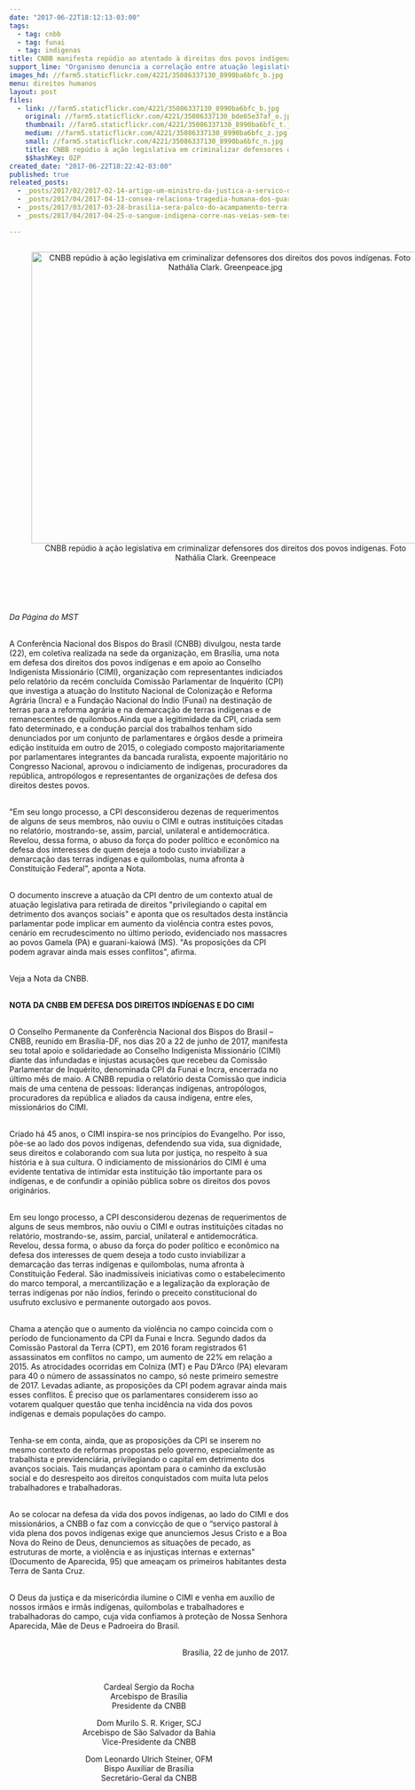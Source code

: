 ```yaml
---
date: "2017-06-22T18:12:13-03:00"
tags:
  - tag: cnbb
  - tag: funai
  - tag: indigenas
title: CNBB manifesta repúdio ao atentado à direitos dos povos indígenas pela CPI Funai-Incra
support_line: "Organismo denuncia a correlação entre atuação legislativa dos parlamentares ruralistas e manifesta apoio ao CIMI\n"
images_hd: //farm5.staticflickr.com/4221/35086337130_8990ba6bfc_b.jpg
menu: direitos humanos
layout: post
files:
  - link: //farm5.staticflickr.com/4221/35086337130_8990ba6bfc_b.jpg
    original: //farm5.staticflickr.com/4221/35086337130_bde65e37af_o.jpg
    thumbnail: //farm5.staticflickr.com/4221/35086337130_8990ba6bfc_t.jpg
    medium: //farm5.staticflickr.com/4221/35086337130_8990ba6bfc_z.jpg
    small: //farm5.staticflickr.com/4221/35086337130_8990ba6bfc_n.jpg
    title: CNBB repúdio à ação legislativa em criminalizar defensores dos direitos dos povos indígenas. Foto Nathália Clark. Greenpeace.jpg
    $$hashKey: 02P
created_date: "2017-06-22T18:22:42-03:00"
published: true
releated_posts:
  - _posts/2017/02/2017-02-14-artigo-um-ministro-da-justica-a-servico-dos-ruralistas.md
  - _posts/2017/04/2017-04-13-consea-relaciona-tragedia-humana-dos-guarani-kaiowa-ao-agronegocio.md
  - _posts/2017/03/2017-03-28-brasilia-sera-palco-do-acampamento-terra-livre-que-reunira-mais-de-1-5-indigenas.md
  - _posts/2017/04/2017-04-25-o-sangue-indigena-corre-nas-veias-sem-terra.md

---
```

<div style="text-align:center">
<figure class="image" style="display:inline-block"><img alt="CNBB repúdio à ação legislativa em criminalizar defensores dos direitos dos povos indígenas. Foto Nathália Clark. Greenpeace.jpg" height="525" src="//farm5.staticflickr.com/4221/35086337130_8990ba6bfc_b.jpg" width="700" />
<figcaption>CNBB rep&uacute;dio &agrave; a&ccedil;&atilde;o legislativa em criminalizar defensores dos direitos dos povos ind&iacute;genas. Foto Nath&aacute;lia Clark. Greenpeace</figcaption>
</figure>
</div>

<p>&nbsp;</p>

<p>&nbsp;</p>

<p><em>Da P&aacute;gina do MST &nbsp;</em></p>

<p><br />
A Confer&ecirc;ncia Nacional dos Bispos do Brasil (CNBB) divulgou, nesta tarde (22), em coletiva realizada na sede da organiza&ccedil;&atilde;o, em Bras&iacute;lia, uma nota em defesa dos direitos dos povos ind&iacute;genas e em apoio ao Conselho Indigenista Mission&aacute;rio (CIMI), organiza&ccedil;&atilde;o com representantes indiciados pelo relat&oacute;rio da rec&eacute;m conclu&iacute;da Comiss&atilde;o Parlamentar de Inqu&eacute;rito (CPI) que investiga a atua&ccedil;&atilde;o do Instituto Nacional de Coloniza&ccedil;&atilde;o e Reforma Agr&aacute;ria (Incra) e a Funda&ccedil;&atilde;o Nacional do &Iacute;ndio (Funai) na destina&ccedil;&atilde;o de terras para a reforma agr&aacute;ria e na demarca&ccedil;&atilde;o de terras ind&iacute;genas e de remanescentes de quilombos.Ainda que a legitimidade da CPI, criada sem fato determinado, e a condu&ccedil;&atilde;o parcial dos trabalhos tenham sido denunciados por um conjunto de parlamentares e &oacute;rg&atilde;os desde a primeira edi&ccedil;&atilde;o institu&iacute;da em outro de 2015, o colegiado composto majoritariamente por parlamentares integrantes da bancada ruralista, expoente majorit&aacute;rio no Congresso Nacional, aprovou o indiciamento de ind&iacute;genas, procuradores da rep&uacute;blica, antrop&oacute;logos e representantes de organiza&ccedil;&otilde;es de defesa dos direitos destes povos.</p>

<p><br />
&quot;Em seu longo processo, a CPI desconsiderou dezenas de requerimentos de alguns de seus membros, n&atilde;o ouviu o CIMI e outras institui&ccedil;&otilde;es citadas no relat&oacute;rio, mostrando-se, assim, parcial, unilateral e antidemocr&aacute;tica. Revelou, dessa forma, o abuso da for&ccedil;a do poder pol&iacute;tico e econ&ocirc;mico na defesa dos interesses de quem deseja a todo custo inviabilizar a demarca&ccedil;&atilde;o das terras ind&iacute;genas e quilombolas, numa afronta &agrave; Constitui&ccedil;&atilde;o Federal&quot;, aponta a Nota.</p>

<p><br />
O documento inscreve a atua&ccedil;&atilde;o da CPI dentro de um contexto atual de atua&ccedil;&atilde;o legislativa para retirada de direitos &quot;privilegiando o capital em detrimento dos avan&ccedil;os sociais&quot; e aponta que os resultados desta inst&acirc;ncia parlamentar pode implicar em aumento da viol&ecirc;ncia contra estes povos, cen&aacute;rio em recrudescimento no &uacute;ltimo per&iacute;odo, evidenciado nos massacres ao povos Gamela (PA) e guarani-kaiow&aacute; (MS). &quot;As proposi&ccedil;&otilde;es da CPI podem agravar ainda mais esses conflitos&quot;, afirma.</p>

<p><br />
Veja a Nota da CNBB.</p>

<p><br />
<strong>NOTA DA CNBB EM DEFESA DOS DIREITOS IND&Iacute;GENAS E DO CIMI</strong></p>

<p><br />
O Conselho Permanente da Confer&ecirc;ncia Nacional dos Bispos do Brasil &ndash; CNBB, reunido em Bras&iacute;lia-DF, nos dias 20 a 22 de junho de 2017, manifesta seu total apoio e solidariedade ao Conselho Indigenista Mission&aacute;rio (CIMI) diante das infundadas e injustas acusa&ccedil;&otilde;es que recebeu da Comiss&atilde;o Parlamentar de Inqu&eacute;rito, denominada CPI da Funai e Incra, encerrada no &uacute;ltimo m&ecirc;s de maio. A CNBB repudia o relat&oacute;rio desta Comiss&atilde;o que indicia mais de uma centena de pessoas: lideran&ccedil;as ind&iacute;genas, antrop&oacute;logos, procuradores da rep&uacute;blica e aliados da causa ind&iacute;gena, entre eles, mission&aacute;rios do CIMI.&nbsp;</p>

<p><br />
Criado h&aacute; 45 anos, o CIMI inspira-se nos princ&iacute;pios do Evangelho. Por isso, p&otilde;e-se ao lado dos povos ind&iacute;genas, defendendo sua vida, sua dignidade, seus direitos e colaborando com sua luta por justi&ccedil;a, no respeito &agrave; sua hist&oacute;ria e &agrave; sua cultura. O indiciamento de mission&aacute;rios do CIMI &eacute; uma evidente tentativa de intimidar esta institui&ccedil;&atilde;o t&atilde;o importante para os ind&iacute;genas, e de confundir a opini&atilde;o p&uacute;blica sobre os direitos dos povos origin&aacute;rios.</p>

<p><br />
Em seu longo processo, a CPI desconsiderou dezenas de requerimentos de alguns de seus membros, n&atilde;o ouviu o CIMI e outras institui&ccedil;&otilde;es citadas no relat&oacute;rio, mostrando-se, assim, parcial, unilateral e antidemocr&aacute;tica. Revelou, dessa forma, o abuso da for&ccedil;a do poder pol&iacute;tico e econ&ocirc;mico na defesa dos interesses de quem deseja a todo custo inviabilizar a demarca&ccedil;&atilde;o das terras ind&iacute;genas e quilombolas, numa afronta &agrave; Constitui&ccedil;&atilde;o Federal. S&atilde;o inadmiss&iacute;veis iniciativas como o estabelecimento do marco temporal, a mercantiliza&ccedil;&atilde;o e a legaliza&ccedil;&atilde;o da explora&ccedil;&atilde;o de terras ind&iacute;genas por n&atilde;o &iacute;ndios, ferindo o preceito constitucional do usufruto exclusivo e permanente outorgado aos povos.</p>

<p><br />
Chama a aten&ccedil;&atilde;o que o aumento da viol&ecirc;ncia no campo coincida com o per&iacute;odo de funcionamento da CPI da Funai e Incra. Segundo dados da Comiss&atilde;o Pastoral da Terra (CPT), em 2016 foram registrados 61 assassinatos em conflitos no campo, um aumento de 22% em rela&ccedil;&atilde;o a 2015. As atrocidades ocorridas em Colniza (MT) e Pau D&rsquo;Arco (PA) elevaram para 40 o n&uacute;mero de assassinatos no campo, s&oacute; neste primeiro semestre de 2017. Levadas adiante, as proposi&ccedil;&otilde;es da CPI podem agravar ainda mais esses conflitos. &Eacute; preciso que os parlamentares considerem isso ao votarem qualquer quest&atilde;o que tenha incid&ecirc;ncia na vida dos povos ind&iacute;genas e demais popula&ccedil;&otilde;es do campo.</p>

<p><br />
Tenha-se em conta, ainda, que as proposi&ccedil;&otilde;es da CPI se inserem no mesmo contexto de reformas propostas pelo governo, especialmente as trabalhista e previdenci&aacute;ria, privilegiando o capital em detrimento dos avan&ccedil;os sociais. Tais mudan&ccedil;as apontam para o caminho da exclus&atilde;o social e do desrespeito aos direitos conquistados com muita luta pelos trabalhadores e trabalhadoras.&nbsp;</p>

<p><br />
Ao se colocar na defesa da vida dos povos ind&iacute;genas, ao lado do CIMI e dos mission&aacute;rios, a CNBB o faz com a convic&ccedil;&atilde;o de que o &ldquo;servi&ccedil;o pastoral &agrave; vida plena dos povos ind&iacute;genas exige que anunciemos Jesus Cristo e a Boa Nova do Reino de Deus, denunciemos as situa&ccedil;&otilde;es de pecado, as estruturas de morte, a viol&ecirc;ncia e as injusti&ccedil;as internas e externas&rdquo; (Documento de Aparecida, 95) que amea&ccedil;am os primeiros habitantes desta Terra de Santa Cruz.</p>

<p><br />
O Deus da justi&ccedil;a e da miseric&oacute;rdia ilumine o CIMI e venha em aux&iacute;lio de nossos irm&atilde;os e irm&atilde;s ind&iacute;genas, quilombolas e trabalhadores e trabalhadoras do campo, cuja vida confiamos &agrave; prote&ccedil;&atilde;o de Nossa Senhora Aparecida, M&atilde;e de Deus e Padroeira do Brasil.&nbsp;</p>

<p style="text-align: right;"><br />
Bras&iacute;lia, 22 de junho de 2017.</p>

<p>&nbsp;</p>

<p style="text-align: center;">Cardeal Sergio da Rocha<br />
Arcebispo de Bras&iacute;lia<br />
Presidente da CNBB</p>

<p style="text-align: center;">Dom Murilo S. R. Kriger, SCJ<br />
Arcebispo de S&atilde;o Salvador da Bahia<br />
Vice-Presidente da CNBB</p>

<p style="text-align: center;">Dom Leonardo Ulrich Steiner, OFM<br />
Bispo Auxiliar de Bras&iacute;lia<br />
Secret&aacute;rio-Geral da CNBB</p>
